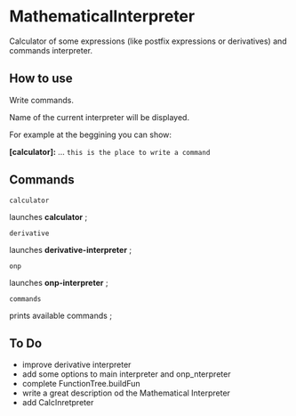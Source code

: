# MathematicalInterpreter
Calculator of some expressions (like postfix expressions or derivatives) and commands interpreter.

## How to use
Write commands. 

Name of the current interpreter will be displayed.

For example at the beggining you can show:

**[calculator]:** ... `this is the place to write a command`


## Commands
```
calculator
```
launches **calculator** ; 
```
derivative
```
launches **derivative-interpreter** ;
```
onp
```
launches **onp-interpreter** ;
```
commands
```
prints available commands ;

## To Do
- improve derivative interpreter
- add some options to main interpreter and onp_nterpreter
- complete FunctionTree.buildFun
- write a great description od the Mathematical Interpreter
- add CalcInretpreter
